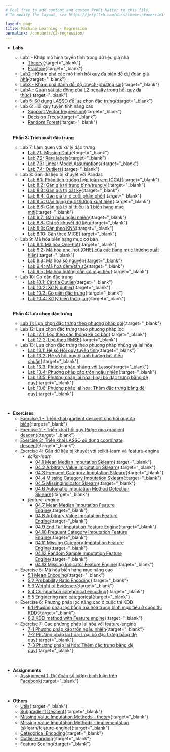 ```yaml
---
# Feel free to add content and custom Front Matter to this file.
# To modify the layout, see https://jekyllrb.com/docs/themes/#overriding-theme-defaults

layout: page
title: Machine Learning - Regression
permalink: /contents/c2-regression/
---
```


- **Labs**
  - Lab1 - Khớp mô hình tuyến tính trong dữ liệu giá nhà
    - [Theory](lab-1-theory.html){:target="_blank"}
    - [Practice](lab-1.html){:target="_blank"}
  - [Lab2 - Khám phá các mô hình hồi quy đa biến để dự đoán giá nhà](lab-2.html){:target="_blank"}
  - [Lab3 - Khám phá đánh đổi độ chệch-phương sai](lab-3.html){:target="_blank"}
  - [Lab4 - Quan sát tác động của L2 penalty trong hồi quy đa thức](lab-4.html){:target="_blank"}
  - [Lab 5: Sử dụng LASSO để lựa chọn đặc trưng](lab-5.html){:target="_blank"}
  - Lab 6: Hồi quy tuyến tính nâng cao
    - [Support Vector Regression](lab-6-1-svr.html){:target="_blank"}
    - [Decision Trees](lab-6-2-decision-tree.html){:target="_blank"}
    - [Random Forest](lab-6-3-random-forest.html){:target="_blank"}
  
  <br>
  
  **Phần 3: Trích xuất đặc trưng**
  - Lab 7: Làm quen với xử lý đặc trưng
    - [Lab 7.1: Missing Data](lab-7-1-missing-data.html){:target="_blank"}
    - [Lab 7.2: Rare labels](lab-7-2-rare-labels.html){:target="_blank"}
    - [Lab 7.3: Linear Model Assumptions](lab-7-3-linear-model-assumptions.html){:target="_blank"}
    - [Lab 7.4: Outliers](lab-7-4-outliers.html){:target="_blank"}
  - Lab 8: Gán dữ liệu bị khuyết với Pandas
    - [Lab 8.1: Phân tích trường hợp toàn vẹn (CCA)](lab-8-1-phan-tich-truong-hop-toan-ven-CCA.html){:target="_blank"}
    - [Lab 8.2: Gán giá trị trung bình/trung vị](lab-8-2-gan-gia-tri-trung-binh-trung-vi.html){:target="_blank"}
    - [Lab 8.3: Gán giá trị bất kỳ](lab-8-3-gan-gia-tri-bat-ki.html){:target="_blank"}
    - [Lab 8.4: Gán giá trị ở cuối phân phối](lab-8-4-gan-gia-tri-o-cuoi-phan-phoi.html){:target="_blank"}
    - [Lab 8.5: Gán hạng mục thường xuất hiện](lab-8-5-gan-hang-muc-thuong-xuat-hien.html){:target="_blank"}
    - [Lab 8.6: Gán giá trị bị thiếu là 1 biến hạng mục mới](lab-8-6-bien-hang-muc-moi.html){:target="_blank"}
    - [Lab 8.7: Gán mẫu ngẫu nhiên](lab-8-7-mau-ngau-nhien.html){:target="_blank"}
    - [Lab 8.8: Chỉ số khuyết dữ liệu](lab-8-8-chi-so-khuyet-du-lieu.html){:target="_blank"}
    - [Lab 8.9: Gán theo KNN](lab-8-9-gan-theo-knn.html){:target="_blank"}
    - [Lab 8.10: Gán theo MICE](lab-8-10-MICE.html){:target="_blank"}
  - Lab 9: Mã hóa biến hạng mục cơ bản
    - [Lab 9.1: Mã hóa One-hot](lab-9-1-one-hot-encoding.html){:target="_blank"}
    - [Lab 9.2: Mã hóa one-hot (OHE) của các hạng mục thường xuất hiện](lab-9-2-one-hot-encoding-of-top-categories.html){:target="_blank"}
    - [Lab 9.3: Mã hóa số nguyên](lab-9-3-ordinal-encoding.html){:target="_blank"}
    - [Lab 9.4: Mã hóa đếm/tần số](lab-9-4-count-or-frequency-encoding.html){:target="_blank"}
    - [Lab 9.5: Mã hóa hướng dẫn có mục tiêu](lab-9-5-target-guided-ordinal-encoding.html){:target="_blank"}
  - Lab 10: Co dãn đặc trưng
    - [Lab 10.1: Cắt tỉa Outlier](lab-10-1-outlier-trimming.html){:target="_blank"}
    - [Lab 10.2: Xử lý outlier](lab-10-2-handle-outlier.html){:target="_blank"}
    - [Lab 10.3: Co giãn đặc trưng](lab-10-3-feature-scaling.html){:target="_blank"}
    - [Lab 10.4: Xử lý biến thời gian](lab-10-4-enginering-date-time.html){:target="_blank"}

  <br>
  
  **Phần 4: Lựa chọn đặc trưng**
  - [Lab 11: Lựa chọn đặc trưng theo phương pháp gói](lab-11-1-lua-chon-dac-trung-bang-phuong-phap-goi.html){:target="_blank"}
  - Lab 12: Lựa chọn đặc trưng theo phương pháp lọc
    - [Lab 12.1: Lọc theo các thống kê cơ bản](lab-12-1-loc-theo-thong-ke-co-ban.html){:target="_blank"}
    - [Lab 12.2: Lọc theo RMSE](lab-12-2-loc-theo-RMSE.html){:target="_blank"}
  - Lab 13: Lựa chọn đặc trưng theo phương pháp nhúng và lai hóa
    - [Lab 13.1: Hệ số Hồi quy tuyến tính](lab-13-1-he-so-hoi-quy-tuyen-tinh.html){:target="_blank"}
    - [Lab 13.2: Hệ số hồi quy bị ảnh hưởng bởi điều chuẩn](lab-13-2-regression-coefficients-and-regularisation.html){:target="_blank"}
    - [Lab 13.3: Phương pháp nhúng với Lasso](lab-13-3-lasso.html){:target="_blank"}
    - [Lab 13.4: Phương pháp xáo trộn ngẫu nhiên](lab-13-4-xao-tron-ngau-nhien.html){:target="_blank"}
    - [Lab 13.5: Phương pháp lai hóa: Loại bỏ đặc trưng bằng đệ quy](lab-13-5-phuong-phap-lai-hoa-loai-bo-dac-trung-bang-de-quy.html){:target="_blank"}
    - [Lab 13.6: Phương pháp lai hóa: Thêm đặc trưng bằng đệ quy](lab-13-6-phuong-phap-lai-hoa-them-dac-trung-bang-de-quy.html){:target="_blank"}

<br>

- **Exercises**
  - [Exercise 1 - Triển khai gradient descent cho hồi quy đa biến](exercise-1.html){:target="_blank"}
  - [Exercise 2 - Triển khai hồi quy Ridge qua gradient descent](exercise-2.html){:target="_blank"}
  - [Exercise 3: Triển khai LASSO sử dụng coordinate descent](exercise-3.html){:target="_blank"}
  - Exercise 4: Gán dữ liệu bị khuyết với scikit-learn và feature-engine
    - *scikit-learn*
      - [04.1 Mean Median Imputation Sklearn](exercise-4-feature-engineering/scikit-learn/04.1Mean-Median-Imputation-Sklearn.html){:target="_blank"}
      - [04.2 Arbitrary Value Imputation Sklearn](exercise-4-feature-engineering/scikit-learn/04.2Arbitrary-Value-Imputation-Sklearn.html){:target="_blank"}
      - [04.3 Frequent Category Imputation Sklearn](exercise-4-feature-engineering/scikit-learn/04.3Frequent-Category-Imputation-Sklearn.html){:target="_blank"}
      - [04.4 Missing Category Imputation Sklearn](exercise-4-feature-engineering/scikit-learn/04.4Missing-Category-Imputation-Sklearn.html){:target="_blank"}
      - [04.5 MissingIndicator Sklearn](exercise-4-feature-engineering/scikit-learn/04.5MissingIndicator-Sklearn.html){:target="_blank"}
      - [04.6 Automatic Imputation Method Detection Sklearn](exercise-4-feature-engineering/scikit-learn/04.6Automatic-Imputation-Method-Detection-Sklearn.html){:target="_blank"}
    - *feature-engine*
      - [04.7 Mean Median Imputation Feature Engine](exercise-4-feature-engineering/feature-engine/04.7Mean-Median-Imputation-Feature-Engine.html){:target="_blank"}
      - [04.8 Arbitrary Value Imputation Feature Engine](exercise-4-feature-engineering/feature-engine/04.8Arbitrary-Value-Imputation-Feature-Engine.html){:target="_blank"}
      - [04.9 End Tail Imputation Feature Engine](exercise-4-feature-engineering/feature-engine/04.9End-Tail-Imputation-Feature-Engine.html){:target="_blank"}
      - [04.10 Frequent Category Imputation Feature Engine](exercise-4-feature-engineering/feature-engine/04.10Frequent-Category-Imputation-Feature-Engine.html){:target="_blank"}
      - [04.11 Missing Category Imputation Feature Engine](exercise-4-feature-engineering/feature-engine/04.11Missing-Category-Imputation-Feature-Engine.html){:target="_blank"}
      - [04.12 Random Sample Imputation Feature Engine](exercise-4-feature-engineering/feature-engine/04.12Random-Sample-Imputation-Feature-Engine.html){:target="_blank"}
      - [04.13 Missing Indicator Feature Engine](exercise-4-feature-engineering/feature-engine/04.13Missing-Indicator-Feature-Engine.html){:target="_blank"}
  - Exercise 5: Mã hóa biến hạng mục nâng cao
    - [5.1 Mean Encoding](exercise-5-categorical-variable-encoding/5-1-Mean-Encoding.html){:target="_blank"}
    - [5.2 Probability Ratio Encoding](exercise-5-categorical-variable-encoding/5-2-Probability-Ratio-Encoding.html){:target="_blank"}
    - [5.3 Weight of Evidence](exercise-5-categorical-variable-encoding/5-3-Weight-of-Evidence.html){:target="_blank"}
    - [5.4 Comparison categorical encoding](exercise-5-categorical-variable-encoding/5-4-Comparison-categorical-encoding-techniques.html){:target="_blank"}
    - [5.5 Enginering rare categorical](exercise-5-categorical-variable-encoding/5-5-Engineering-Rare-Categories.html){:target="_blank"}
  - Exercise 6: Phương pháp lọc nâng cao ở cuộc thi KDD
    - [6.1 Phương pháp lọc bằng mã hóa trung bình mục tiêu ở cuộc thi KDD](exercise-6-avanced-filter-at-KDD-competition/6-1-method-used-in-a-KDD-competition.html){:target="_blank"}
    - [6.2 KDD method with Feature engine](exercise-6-avanced-filter-at-KDD-competition/6-2-KDD-method-with-Feature-engine.html){:target="_blank"}
  - Exercise 7: Các phương pháp lai hóa với feature-engine
    - [7-1 Phương pháp xáo trộn ngẫu nhiên](exercise-7-cac-phuong-phap-lai-hoa-voi-feature-engine/7-1-Feature-shuffling-with-Feature-engine.html){:target="_blank"}
    - [7-2 Phương pháp lai hóa: Loại bỏ đặc trưng bằng đệ quy](exercise-7-cac-phuong-phap-lai-hoa-voi-feature-engine/7-2-Recursive-feature-elimination-with-Feature-engine.html){:target="_blank"}
    - [7-3 Phương pháp lai hóa: Thêm đặc trưng bằng đệ quy](exercise-7-cac-phuong-phap-lai-hoa-voi-feature-engine/7-3-Recursive-feature-addition-with-Feature-engine.html){:target="_blank"}
  
<br>

- **Assignments**
  - [Assignment 1: Dự đoán số lượng bình luận trên Facebook](asm1.html){:target="_blank"}

<br>

- **Others**
    - [Utils](utils-doc.html){:target="_blank"}
    - [Subgradient Descent](Subgradient-Descent.html){:target="_blank"}
    - [Missing Value Imputation Methods - theory](MissingValueImputationMethods.htm){:target="_blank"}
    - [Missing Value Imputation Methods - implementation (sklearn/feature-engine)](MissingValueImputationMethods-2.htm){:target="_blank"}
    - [Categorical Encoding](categorical-encoding.htm){:target="_blank"}
    - [Outlier Handing](outlier-handling.htm){:target="_blank"}
    - [Feature Scaling](Feature-scaling.htm){:target="_blank"}